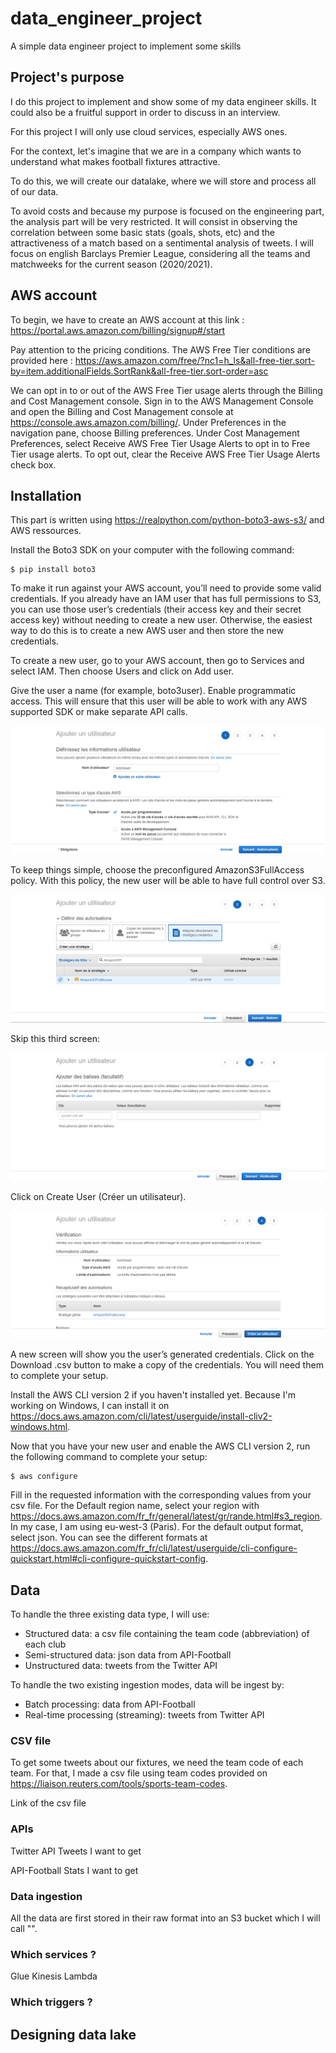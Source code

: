 # data_engineer_project
A simple data engineer project to implement some skills

## Project's purpose
I do this project to implement and show some of my data engineer skills. It could also be a fruitful support in order to discuss in an interview.

For this project I will only use cloud services, especially AWS ones.

For the context, let's imagine that we are in a company which wants to understand what makes football fixtures attractive.

To do this, we will create our datalake, where we will store and process all of our data.

To avoid costs and because my purpose is focused on the engineering part, the analysis part will be very restricted.
It will consist in observing the correlation between some basic stats (goals, shots, etc) and the attractiveness of a match based on a sentimental analysis of tweets.
I will focus on english Barclays Premier League, considering all the teams and matchweeks for the current season (2020/2021).

## AWS account

To begin, we have to create an AWS account at this link :
https://portal.aws.amazon.com/billing/signup#/start

Pay attention to the pricing conditions. The AWS Free Tier conditions are provided here :
https://aws.amazon.com/free/?nc1=h_ls&all-free-tier.sort-by=item.additionalFields.SortRank&all-free-tier.sort-order=asc

We can opt in to or out of the AWS Free Tier usage alerts through the Billing and Cost Management console.
Sign in to the AWS Management Console and open the Billing and Cost Management console at
https://console.aws.amazon.com/billing/.
Under Preferences in the navigation pane, choose Billing preferences.
Under Cost Management Preferences, select Receive AWS Free Tier Usage Alerts to opt in to Free Tier usage alerts. To opt out, clear the Receive AWS Free Tier Usage Alerts check box.


## Installation

This part is written using https://realpython.com/python-boto3-aws-s3/ and AWS ressources.

Install the Boto3 SDK on your computer with the following command:
```shell
$ pip install boto3
```

To make it run against your AWS account, you’ll need to provide some valid credentials. If you already have an IAM user that has full permissions to S3, you can use those user’s credentials (their access key and their secret access key) without needing to create a new user. Otherwise, the easiest way to do this is to create a new AWS user and then store the new credentials.

To create a new user, go to your AWS account, then go to Services and select IAM. Then choose Users and click on Add user.

Give the user a name (for example, boto3user). Enable programmatic access. This will ensure that this user will be able to work with any AWS supported SDK or make separate API calls.

![](images/AWS_IAM_AddUser_1.PNG)

To keep things simple, choose the preconfigured AmazonS3FullAccess policy. With this policy, the new user will be able to have full control over S3.

![](images/AWS_IAM_AddUser_2.PNG)

Skip this third screen:

![](images/AWS_IAM_AddUser_3.PNG)

Click on Create User (Créer un utilisateur).

![](images/AWS_IAM_AddUser_4.PNG)

A new screen will show you the user’s generated credentials. Click on the Download .csv button to make a copy of the credentials. You will need them to complete your setup.

Install the AWS CLI version 2 if you haven't installed yet. Because I'm working on Windows, I can install it on https://docs.aws.amazon.com/cli/latest/userguide/install-cliv2-windows.html.

Now that you have your new user and enable the AWS CLI version 2, run the following command to complete your setup:
```shell
$ aws configure
```
Fill in the requested information with the corresponding values from your csv file.
For the Default region name, select your region with https://docs.aws.amazon.com/fr_fr/general/latest/gr/rande.html#s3_region. In my case, I am using eu-west-3 (Paris).
For the default output format, select json. You can see the different formats at https://docs.aws.amazon.com/fr_fr/cli/latest/userguide/cli-configure-quickstart.html#cli-configure-quickstart-config.

## Data

To handle the three existing data type, I will use:
- Structured data: a csv file containing the team code (abbreviation) of each club
- Semi-structured data: json data from API-Football
- Unstructured data: tweets from the Twitter API

To handle the two existing ingestion modes, data will be ingest by:
- Batch processing: data from API-Football
- Real-time processing (streaming): tweets from Twitter API

### CSV file

To get some tweets about our fixtures, we need the team code of each team.
For that, I made a csv file using team codes provided on https://liaison.reuters.com/tools/sports-team-codes.

Link of the csv file

### APIs

Twitter API
Tweets I want to get

API-Football
Stats I want to get

### Data ingestion
All the data are first stored in their raw format into an S3 bucket which I will call "".

### Which services ?
Glue
Kinesis
Lambda

### Which triggers ?

## Designing data lake
